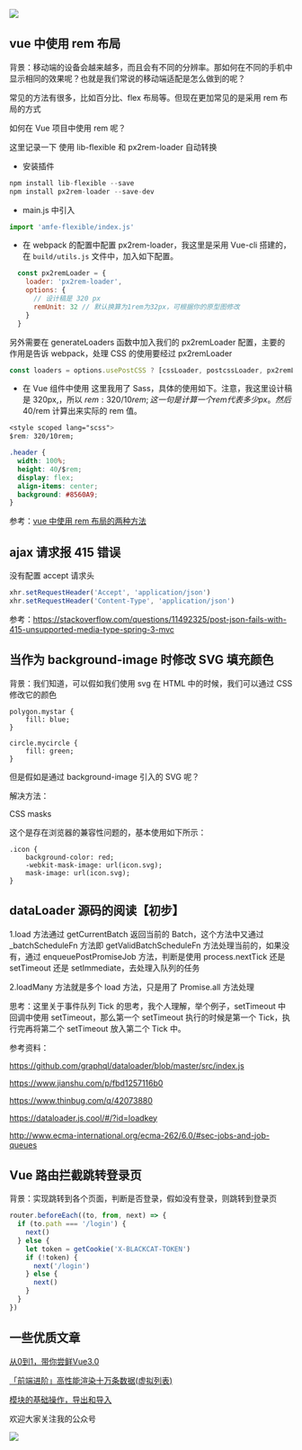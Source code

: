 ![](![](![](2020-05-24-17-41-37.png).png).png)

## vue 中使用 rem 布局

背景：移动端的设备会越来越多，而且会有不同的分辨率。那如何在不同的手机中显示相同的效果呢？也就是我们常说的移动端适配是怎么做到的呢？

常见的方法有很多，比如百分比、flex 布局等。但现在更加常见的是采用 rem 布局的方式

如何在 Vue 项目中使用 rem 呢？

这里记录一下 使用 lib-flexible 和 px2rem-loader 自动转换

- 安装插件

```js
npm install lib-flexible --save
npm install px2rem-loader --save-dev
```

- main.js 中引入

```js
import 'amfe-flexible/index.js'
```

- 在 webpack 的配置中配置 px2rem-loader，我这里是采用 Vue-cli 搭建的，在 `build/utils.js` 文件中，加入如下配置。

```js
  const px2remLoader = {
    loader: 'px2rem-loader',
    options: {
      // 设计稿是 320 px
      remUnit: 32 // 默认换算为1rem为32px，可根据你的原型图修改
    }
  }
```

另外需要在 generateLoaders 函数中加入我们的 px2remLoader 配置，主要的作用是告诉 webpack，处理 CSS 的使用要经过 px2remLoader 

```js
const loaders = options.usePostCSS ? [cssLoader, postcssLoader, px2remLoader] : [cssLoader, px2remLoader]
```

- 在 Vue 组件中使用
这里我用了 Sass，具体的使用如下。注意，我这里设计稿是 320px,，所以 $rem: 320/10rem; 这一句是计算一个 rem 代表多少 px。然后 40/$rem 计算出来实际的 rem 值。

```css
<style scoped lang="scss">
$rem: 320/10rem;

.header {
  width: 100%;
  height: 40/$rem;
  display: flex;
  align-items: center;
  background: #8560A9;
}
```


参考：[vue 中使用 rem 布局的两种方法](https://blog.csdn.net/Robin_star_/article/details/86638138)

## ajax 请求报 415 错误

没有配置 accept 请求头

```js
xhr.setRequestHeader('Accept', 'application/json')
xhr.setRequestHeader('Content-Type', 'application/json')
```

参考：https://stackoverflow.com/questions/11492325/post-json-fails-with-415-unsupported-media-type-spring-3-mvc

## 当作为 background-image 时修改 SVG 填充颜色

背景：我们知道，可以假如我们使用 svg 在 HTML 中的时候，我们可以通过 CSS 修改它的颜色

```
polygon.mystar {
    fill: blue;
}​

circle.mycircle {
    fill: green;
}
```

但是假如是通过 background-image 引入的 SVG 呢？

解决方法：

CSS masks

这个是存在浏览器的兼容性问题的，基本使用如下所示：

```
.icon {
    background-color: red;
    -webkit-mask-image: url(icon.svg);
    mask-image: url(icon.svg);
}
```



## dataLoader 源码的阅读【初步】
1.load 方法通过 getCurrentBatch 返回当前的 Batch，这个方法中又通过 _batchScheduleFn 方法即  getValidBatchScheduleFn 方法处理当前的，如果没有，通过 enqueuePostPromiseJob 方法，判断是使用 process.nextTick 还是 setTimeout 还是 setImmediate，去处理入队列的任务

2.loadMany 方法就是多个 load 方法，只是用了 Promise.all 方法处理

思考：这里关于事件队列 Tick 的思考，我个人理解，举个例子，setTimeout 中回调中使用 setTimeout，那么第一个 setTimeout 执行的时候是第一个 Tick，执行完再将第二个 setTimeout 放入第二个 Tick 中。

参考资料：

https://github.com/graphql/dataloader/blob/master/src/index.js

https://www.jianshu.com/p/fbd1257116b0

https://www.thinbug.com/q/42073880

https://dataloader.js.cool/#/?id=loadkey

http://www.ecma-international.org/ecma-262/6.0/#sec-jobs-and-job-queues


## Vue 路由拦截跳转登录页

背景：实现跳转到各个页面，判断是否登录，假如没有登录，则跳转到登录页

```js
router.beforeEach((to, from, next) => {
  if (to.path === '/login') {
    next()
  } else {
    let token = getCookie('X-BLACKCAT-TOKEN')
    if (!token) {
      next('/login')
    } else {
      next()
    }
  }
})
```


## 一些优质文章

[从0到1，带你尝鲜Vue3.0](https://mp.weixin.qq.com/s/JOxouBFMwGnJCJ1mWYcGBQ)

[「前端进阶」高性能渲染十万条数据(虚拟列表)](https://juejin.im/post/5db684ddf265da4d495c40e5)

[模块的基础操作，导出和导入](https://juejin.im/post/5b2b2d8de51d4558ba1a64e0)


欢迎大家关注我的公众号

![](2020-05-24-18-02-59.png)

